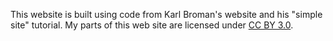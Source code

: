 This website is built using code from Karl Broman's website and his "simple site" tutorial. My parts of this web site are licensed under
[CC BY 3.0](https://creativecommons.org/licenses/by/3.0/).
